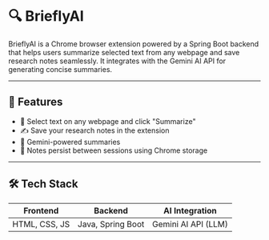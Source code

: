 # 🔍 BrieflyAI

BrieflyAI is a Chrome browser extension powered by a Spring Boot backend that helps users summarize selected text from any webpage and save research notes seamlessly. It integrates with the Gemini AI API for generating concise summaries.

---

## 🚀 Features

- 📝 Select text on any webpage and click "Summarize"
- ✍️ Save your research notes in the extension
- 📄 Gemini-powered summaries
- 💾 Notes persist between sessions using Chrome storage

---

## 🛠️ Tech Stack

| Frontend          | Backend           | AI Integration       |
|-------------------|-------------------|----------------------|
| HTML, CSS, JS     | Java, Spring Boot | Gemini AI API (LLM)  |

